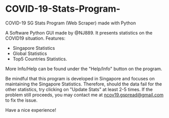 # COVID-19-Stats-Program-
COVID-19 SG Stats Program (Web Scraper) made with Python

A Software Python GUI made by @NJ889.
It presents statistics on the COVID19 situation.
Features:
- Singapore Statistics
- Global Statistics
- Top5 Countries Statistics.

More Info/Help can be found under the "Help/Info" button on the program.

Be mindful that this program is developed in Singapore and focuses on maintaining the Singapore Statistics.
Therefore, should the data fail for the other statistics, try clicking on "Update Stats" at least 2-5 times.
If the problem still proceeds, you may contact me at ncov19.gspread@gmail.com to fix the issue.

Have a nice experience!
